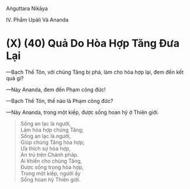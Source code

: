 Aṅguttara Nikāya

IV. Phẩm Upàli Và Ananda

# (X) (40) Quả Do Hòa Hợp Tăng Ðưa Lại

—Bạch Thế Tôn, với chúng Tăng bị phá, làm cho hòa hợp lại, đem đến kết quả gì?

—Này Ananda, đem đến Phạm công đức!

—Bạch Thế Tôn, thế nào là Phạm công đức?

—Này Ananda, trong một kiếp, được sống hoan hỷ ở Thiên giới.

> Sống an lạc là người,  
> Làm hòa hợp chúng Tăng;  
> Sống an lạc là người,  
> Giúp chúng Tăng hòa hợp;  
> Ưa thích sự hòa hợp,  
> An trú trên Chánh pháp.  
> Ai khiến cho chúng Tăng,  
> Ðược sống trong hòa hợp,  
> Trong một kiếp, người ấy  
> Sống hoan hỷ Thiên giới.

